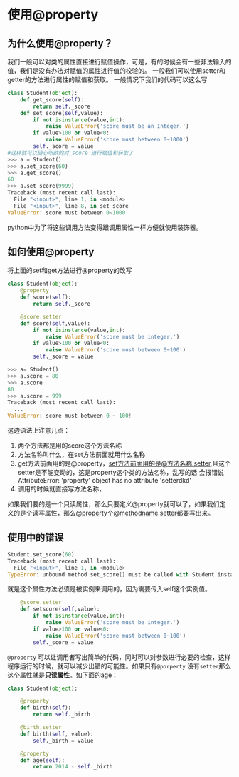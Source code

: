 # 使用@property

## 为什么使用@property？
我们一般可以对类的属性直接进行赋值操作，可是，有的时候会有一些非法输入的值，我们是没有办法对赋值的属性进行值的校验的。
一般我们可以使用setter和getter的方法进行属性的赋值和获取。
一般情况下我们的代码可以这么写
```python
class Student(object):
    def get_score(self):
        return self._score
    def set_score(self,value):
        if not isinstance(value,int):
            raise ValueError('score must be an Integer.')
        if value>100 or value<0:
            raise ValueError('score must between 0~1000')
        self._score = value
#这样就可以随心所欲的对_score 进行赋值和获取了
>>> a = Student()
>>> a.set_score(60)
>>> a.get_score()
60
>>> a.set_score(9999)
Traceback (most recent call last):
  File "<input>", line 1, in <module>
  File "<input>", line 8, in set_score
ValueError: score must between 0~1000

```
python中为了将这些调用方法变得跟调用属性一样方便就使用装饰器。
## 如何使用@property
将上面的set和get方法进行@property的改写
```python
class Student(object):
    @property
    def score(self):
        return self._score

    @score.setter
    def score(self,value):
        if not isinstance(value,int):
            raise ValueError('score must be integer.')
        if value>100 or value<0:
            raise ValueError('score must between 0~100')
        self._score = value

>>> a= Student()
>>> a.score = 80
>>> a.score
80
>>> a.score = 999
Traceback (most recent call last):
  ...
ValueError: score must between 0 ~ 100!
```
这边语法上注意几点：
1. 两个方法都是用的score这个方法名称
2. 方法名称叫什么，在set方法前面就用什么名称
3. get方法前面用的是@property，set方法前面用的是@方法名称.setter,且这个setter是不能变动的，这是property这个类的方法名称，乱写的话
会报错说AttributeError: 'property' object has no attribute 'setterdkd'
4. 调用的时候就直接写方法名称，

如果我们要的是一个只读属性，那么只要定义@property就可以了，如果我们定义的是个读写属性，那么@property个@methodname.setter都要写出来。





## 使用中的错误
```python
Student.set_score(60)
Traceback (most recent call last):
  File "<input>", line 1, in <module>
TypeError: unbound method set_score() must be called with Student instance as first argument (got int instance instead)
```
就是这个属性方法必须是被实例来调用的，因为需要传入self这个实例值。


```python
    @score.setter
    def setscore(self,value):
        if not isinstance(value,int):
            raise ValueError('score must be integer.')
        if value>100 or value<0:
            raise ValueError('score must between 0~100')
        self._score = value
```

`@property` 可以让调用者写出简单的代码，同时可以对参数进行必要的检查，这样程序运行的时候，就可以减少出错的可能性。如果只有`@porperty` 没有`setter`那么这个属性就是**只读属性**。如下面的age：
```python
class Student(object):

    @property
    def birth(self):
        return self._birth

    @birth.setter
    def birth(self, value):
        self._birth = value

    @property
    def age(self):
        return 2014 - self._birth
```